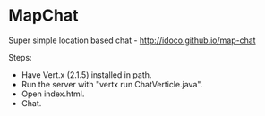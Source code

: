 # MapChat
Super simple location based chat - http://idoco.github.io/map-chat

Steps:
- Have Vert.x (2.1.5) installed in path.
- Run the server with "vertx run ChatVerticle.java".
- Open index.html.
- Chat.
